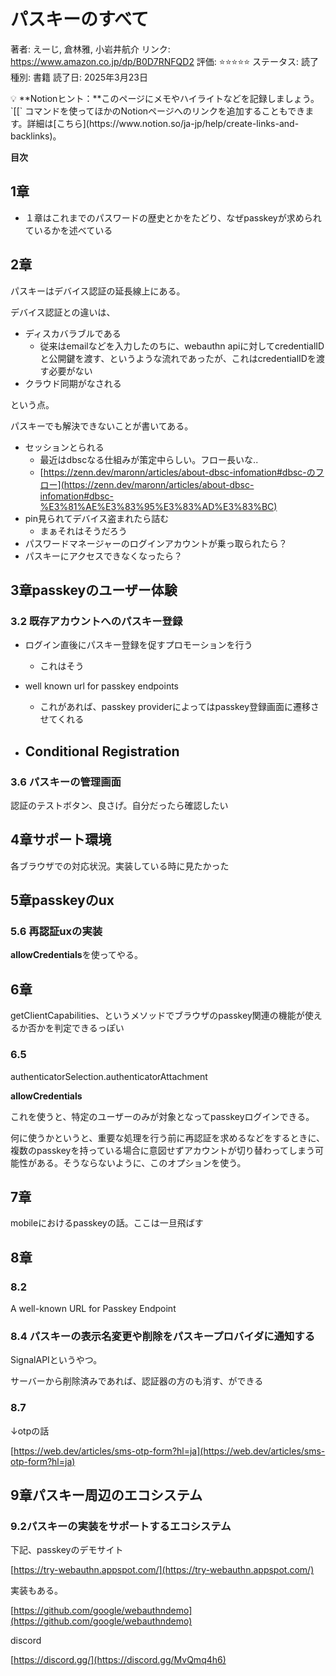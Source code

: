 # パスキーのすべて

著者: えーじ, 倉林雅, 小岩井航介
リンク: https://www.amazon.co.jp/dp/B0D7RNFQD2
評価: ⭐️⭐️⭐️⭐️⭐️
ステータス: 読了
種別: 書籍
読了日: 2025年3月23日

<aside>
💡 **Notionヒント：**このページにメモやハイライトなどを記録しましょう。`[[` コマンドを使ってほかのNotionページへのリンクを追加することもできます。詳細は[こちら](https://www.notion.so/ja-jp/help/create-links-and-backlinks)。

</aside>

[](https://www.notion.so)

**目次**

## 1章

- １章はこれまでのパスワードの歴史とかをたどり、なぜpasskeyが求められているかを述べている

## 2章

パスキーはデバイス認証の延長線上にある。

デバイス認証との違いは、

- ディスカバラブルである
    - 従来はemailなどを入力したのちに、webauthn apiに対してcredentialIDと公開鍵を渡す、というような流れであったが、これはcredentialIDを渡す必要がない
- クラウド同期がなされる

という点。

パスキーでも解決できないことが書いてある。

- セッションとられる
    - 最近はdbscなる仕組みが策定中らしい。フロー長いな..
    - [https://zenn.dev/maronn/articles/about-dbsc-infomation#dbsc-のフロー](https://zenn.dev/maronn/articles/about-dbsc-infomation#dbsc-%E3%81%AE%E3%83%95%E3%83%AD%E3%83%BC)
- pin見られてデバイス盗まれたら詰む
    - まぁそれはそうだろう
- パスワードマネージャーのログインアカウントが乗っ取られたら？
- パスキーにアクセスできなくなったら？

## 3章passkeyのユーザー体験

### 3.2 既存アカウントへのパスキー登録

- ログイン直後にパスキー登録を促すプロモーションを行う
    - これはそう

- well known url for passkey endpoints
    - これがあれば、passkey providerによってはpasskey登録画面に遷移させてくれる
- Conditional Registration
  - 


### 3.6 パスキーの管理画面

認証のテストボタン、良さげ。自分だったら確認したい

## 4章サポート環境

各ブラウザでの対応状況。実装している時に見たかった

## 5章passkeyのux

### 5.6 再認証uxの実装

**allowCredentials**を使ってやる。

## 6章

getClientCapabilities、というメソッドでブラウザのpasskey関連の機能が使えるか否かを判定できるっぽい

### 6.5

authenticatorSelection.authenticatorAttachment

**allowCredentials**

これを使うと、特定のユーザーのみが対象となってpasskeyログインできる。

何に使うかというと、重要な処理を行う前に再認証を求めるなどをするときに、複数のpasskeyを持っている場合に意図せずアカウントが切り替わってしまう可能性がある。そうならないように、このオプションを使う。

## 7章

mobileにおけるpasskeyの話。ここは一旦飛ばす

## 8章

### 8.2

A well-known URL for Passkey Endpoint

### 8.4 パスキーの表示名変更や削除をパスキープロバイダに通知する

SignalAPIというやつ。

サーバーから削除済みであれば、認証器の方のも消す、ができる

### 8.7

↓otpの話

[https://web.dev/articles/sms-otp-form?hl=ja](https://web.dev/articles/sms-otp-form?hl=ja)

## 9章パスキー周辺のエコシステム

### 9.2パスキーの実装をサポートするエコシステム

下記、passkeyのデモサイト

[https://try-webauthn.appspot.com/](https://try-webauthn.appspot.com/)

実装もある。

[https://github.com/google/webauthndemo](https://github.com/google/webauthndemo)

discord

[https://discord.gg/](https://discord.gg/MvQmq4h6)